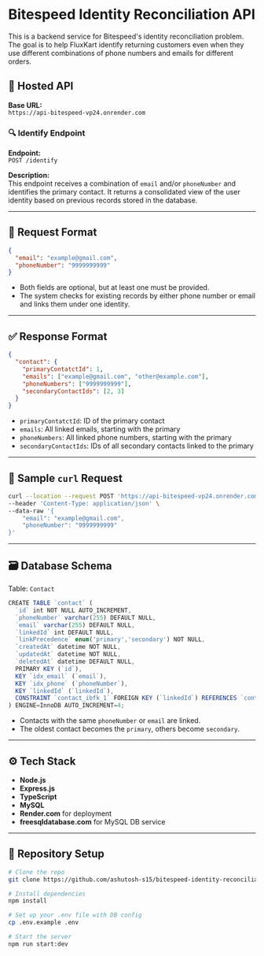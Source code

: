 # Bitespeed Identity Reconciliation API

This is a backend service for Bitespeed's identity reconciliation problem. The goal is to help FluxKart identify returning customers even when they use different combinations of phone numbers and emails for different orders.

## 🚀 Hosted API

**Base URL:**  
`https://api-bitespeed-vp24.onrender.com`

### 🔍 Identify Endpoint

**Endpoint:**  
`POST /identify`

**Description:**  
This endpoint receives a combination of `email` and/or `phoneNumber` and identifies the primary contact. It returns a consolidated view of the user identity based on previous records stored in the database.

---

## 🔧 Request Format

```json
{
  "email": "example@gmail.com",
  "phoneNumber": "9999999999"
}
```

- Both fields are optional, but at least one must be provided.
- The system checks for existing records by either phone number or email and links them under one identity.

---

## ✅ Response Format

```json
{
  "contact": {
    "primaryContatctId": 1,
    "emails": ["example@gmail.com", "other@example.com"],
    "phoneNumbers": ["9999999999"],
    "secondaryContactIds": [2, 3]
  }
}
```

- `primaryContatctId`: ID of the primary contact
- `emails`: All linked emails, starting with the primary
- `phoneNumbers`: All linked phone numbers, starting with the primary
- `secondaryContactIds`: IDs of all secondary contacts linked to the primary

---

## 🧪 Sample `curl` Request

```bash
curl --location --request POST 'https://api-bitespeed-vp24.onrender.com/identify' \
--header 'Content-Type: application/json' \
--data-raw '{
    "email": "example@gmail.com",
    "phoneNumber": "9999999999"
}'
```

---

## 🗃️ Database Schema

Table: `Contact`

```ts
CREATE TABLE `contact` (
  `id` int NOT NULL AUTO_INCREMENT,
  `phoneNumber` varchar(255) DEFAULT NULL,
  `email` varchar(255) DEFAULT NULL,
  `linkedId` int DEFAULT NULL,
  `linkPrecedence` enum('primary','secondary') NOT NULL,
  `createdAt` datetime NOT NULL,
  `updatedAt` datetime NOT NULL,
  `deletedAt` datetime DEFAULT NULL,
  PRIMARY KEY (`id`),
  KEY `idx_email` (`email`),
  KEY `idx_phone` (`phoneNumber`),
  KEY `linkedId` (`linkedId`),
  CONSTRAINT `contact_ibfk_1` FOREIGN KEY (`linkedId`) REFERENCES `contact` (`id`)
) ENGINE=InnoDB AUTO_INCREMENT=4;
```

- Contacts with the same `phoneNumber` or `email` are linked.
- The oldest contact becomes the `primary`, others become `secondary`.

---

## ⚙️ Tech Stack

- **Node.js**
- **Express.js**
- **TypeScript**
- **MySQL**
- **Render.com** for deployment
- **freesqldatabase.com** for MySQL DB service

---

## 📁 Repository Setup

```bash
# Clone the repo
git clone https://github.com/ashutosh-s15/bitespeed-identity-reconciliation.git

# Install dependencies
npm install

# Set up your .env file with DB config
cp .env.example .env

# Start the server
npm run start:dev
```
